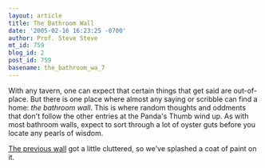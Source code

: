 ```yaml
---
layout: article
title: The Bathroom Wall
date: '2005-02-16 16:23:25 -0700'
author: Prof. Steve Steve
mt_id: 759
blog_id: 2
post_id: 759
basename: the_bathroom_wa_7
---
```

With any tavern, one can expect that certain things that get said are out-of-place. But there is one place where almost any saying or scribble can find a home: _the bathroom wall_. This is where random thoughts and oddments that don't follow the other entries at the Panda's Thumb wind up. As with most bathroom walls, expect to sort through a lot of oyster guts before you locate any pearls of wisdom.

[The previous wall](http://www.pandasthumb.org/pt-archives/000654.html) got a little cluttered, so we've splashed a coat of paint on it.
